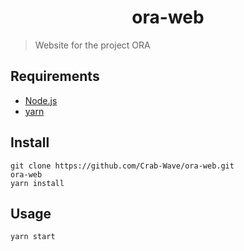 <h1 align="center">
    ora-web
</h1>

> Website for the project ORA

## Requirements
- [Node.js](https://nodejs.org/)
- [yarn](https://yarnpkg.com/)

## Install
```
git clone https://github.com/Crab-Wave/ora-web.git
ora-web
yarn install
```

## Usage
```
yarn start
```
